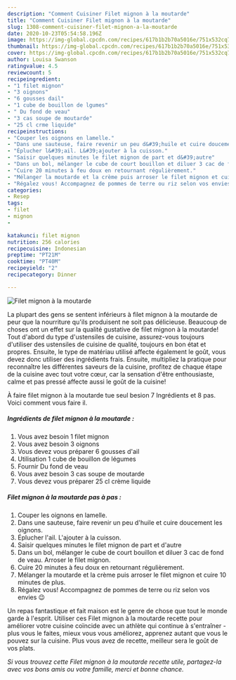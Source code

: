 ```yaml
---
description: "Comment Cuisiner Filet mignon à la moutarde"
title: "Comment Cuisiner Filet mignon à la moutarde"
slug: 1308-comment-cuisiner-filet-mignon-a-la-moutarde
date: 2020-10-23T05:54:58.196Z
image: https://img-global.cpcdn.com/recipes/617b1b2b70a5016e/751x532cq70/filet-mignon-a-la-moutarde-photo-principale-de-la-recette.jpg
thumbnail: https://img-global.cpcdn.com/recipes/617b1b2b70a5016e/751x532cq70/filet-mignon-a-la-moutarde-photo-principale-de-la-recette.jpg
cover: https://img-global.cpcdn.com/recipes/617b1b2b70a5016e/751x532cq70/filet-mignon-a-la-moutarde-photo-principale-de-la-recette.jpg
author: Louisa Swanson
ratingvalue: 4.5
reviewcount: 5
recipeingredient:
- "1 filet mignon"
- "3 oignons"
- "6 gousses dail"
- "1 cube de bouillon de lgumes"
- " Du fond de veau"
- "3 cas soupe de moutarde"
- "25 cl crme liquide"
recipeinstructions:
- "Couper les oignons en lamelle."
- "Dans une sauteuse, faire revenir un peu d&#39;huile et cuire doucement les oignons."
- "Éplucher l&#39;ail. L&#39;ajouter à la cuisson."
- "Saisir quelques minutes le filet mignon de part et d&#39;autre"
- "Dans un bol, mélanger le cube de court bouillon et diluer 3 cac de fond de veau. Arroser le filet mignon."
- "Cuire 20 minutes à feu doux en retournant régulièrement."
- "Mélanger la moutarde et la crème puis arroser le filet mignon et cuire 10 minutes de plus."
- "Régalez vous! Accompagnez de pommes de terre ou riz selon vos envies 😉"
categories:
- Resep
tags:
- filet
- mignon
- 

katakunci: filet mignon  
nutrition: 256 calories
recipecuisine: Indonesian
preptime: "PT21M"
cooktime: "PT40M"
recipeyield: "2"
recipecategory: Dinner

---
```



![Filet mignon à la moutarde](https://img-global.cpcdn.com/recipes/617b1b2b70a5016e/751x532cq70/filet-mignon-a-la-moutarde-photo-principale-de-la-recette.jpg)

La plupart des gens se sentent inférieurs à filet mignon à la moutarde de peur que la nourriture qu'ils produisent ne soit pas délicieuse. Beaucoup de choses ont un effet sur la qualité gustative de filet mignon à la moutarde! Tout d'abord du type d'ustensiles de cuisine, assurez-vous toujours d'utiliser des ustensiles de cuisine de qualité, toujours en bon état et propres. Ensuite, le type de matériau utilisé affecte également le goût, vous devez donc utiliser des ingrédients frais. Ensuite, multipliez la pratique pour reconnaître les différentes saveurs de la cuisine, profitez de chaque étape de la cuisine avec tout votre cœur, car la sensation d'être enthousiaste, calme et pas pressé affecte aussi le goût de la cuisine!

<!--inarticleads1-->

À faire filet mignon à la moutarde tue seul besion 7 Ingrédients et 8 pas. Voici comment vous faire il.

##### Ingrédients de filet mignon à la moutarde :

1. Vous avez besoin 1 filet mignon
1. Vous avez besoin 3 oignons
1. Vous devez vous préparer 6 gousses d&#39;ail
1. Utilisation 1 cube de bouillon de légumes
1. Fournir  Du fond de veau
1. Vous avez besoin 3 cas soupe de moutarde
1. Vous devez vous préparer 25 cl crème liquide




<!--inarticleads2-->

##### Filet mignon à la moutarde pas à pas :

1. Couper les oignons en lamelle.
1. Dans une sauteuse, faire revenir un peu d&#39;huile et cuire doucement les oignons.
1. Éplucher l&#39;ail. L&#39;ajouter à la cuisson.
1. Saisir quelques minutes le filet mignon de part et d&#39;autre
1. Dans un bol, mélanger le cube de court bouillon et diluer 3 cac de fond de veau. Arroser le filet mignon.
1. Cuire 20 minutes à feu doux en retournant régulièrement.
1. Mélanger la moutarde et la crème puis arroser le filet mignon et cuire 10 minutes de plus.
1. Régalez vous! Accompagnez de pommes de terre ou riz selon vos envies 😉




<!--inarticleads1-->

<p>
Un repas fantastique et fait maison est le genre de chose que tout le monde garde à l'esprit. Utiliser ces Filet mignon à la moutarde recette pour améliorer votre cuisine coïncide avec un athlète qui continue à s'entraîner - plus vous le faites, mieux vous vous améliorez, apprenez autant que vous le pouvez sur la cuisine. Plus vous avez de recette, meilleur sera le goût de vos plats.
</p>

<p>
<i>Si vous trouvez cette Filet mignon à la moutarde recette utile, partagez-la avec vos bons amis ou votre famille, merci et bonne chance.</i>
</p>
